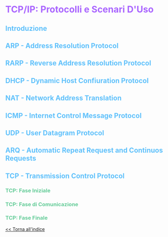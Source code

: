 # <span style="color:#aa66ff">TCP/IP: Protocolli e Scenari D'Uso</span>

## <span style="color:#60c1fb">Introduzione</span>

## <span style="color:#60c1fb">ARP - Address Resolution Protocol</span>

## <span style="color:#60c1fb">RARP - Reverse Address Resolution Protocol</span>

## <span style="color:#60c1fb">DHCP - Dynamic Host Confiuration Protocol</span>

## <span style="color:#60c1fb">NAT - Network Address Translation</span>

## <span style="color:#60c1fb">ICMP - Internet Control Message Protocol</span>

## <span style="color:#60c1fb">UDP - User Datagram Protocol</span>

## <span style="color:#60c1fb">ARQ - Automatic Repeat Request and Continuos Requests</span>

## <span style="color:#60c1fb">TCP - Transmission Control Protocol</span>

### <span style="color:#66cc99">TCP: Fase Iniziale</span>

### <span style="color:#66cc99">TCP: Fase di Comunicazione</span>

### <span style="color:#66cc99">TCP: Fase Finale</span>

[<< Torna all'indice](../0-Indice.md)
